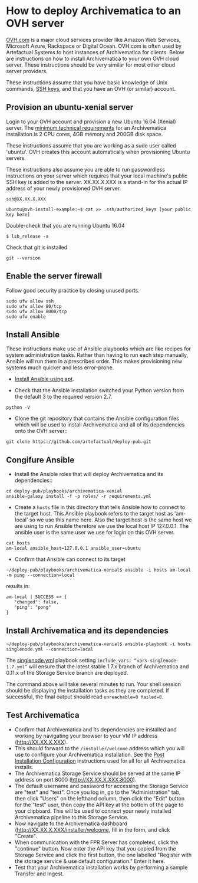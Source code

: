 # How to deploy Archivematica to an OVH server

[OVH.com](https://ovh.com) is a major cloud services provider like Amazon Web Services, Microsoft Azure, Rackspace or Digital Ocean.
OVH.com is often used by Artefactual Systems to host instances of Archivematica for clients. Below are instructions on how to install
Archivematica to your own OVH cloud server. These instructions should be very similar for most other cloud server providers.

These instructions assume that you have basic knowledge of Unix commands, [SSH keys](https://help.ubuntu.com/community/SSH/OpenSSH/Keys), and that you have an OVH (or similar) account.

## Provision an ubuntu-xenial server
Login to your OVH account and provision a new Ubuntu 16.04 (Xenial) server. The [minimum technical requirements](https://www.archivematica.org/en/docs/archivematica-1.7/admin-manual/installation-setup/installation/installation/#tech-requirements)
for an Archivematica installation is 2 CPU cores, 4GB memory and 200GB disk space.

These instructions assume that you are working as a sudo user called 'ubuntu'. OVH creates this account automatically when provisioning
Ubuntu servers.

These instructions also assume you are able to run passwordless instructions on your server which requires that your local
machine's public SSH key is added to the server. XX.XX.X.XXX is a stand-in for the actual IP address of your newly provisioned OVH server.

```ssh@XX.XX.X.XXX```

```ubuntu@ovh-install-example:~$ cat >> .ssh/authorized_keys [your public key here] ```

Double-check that you are running Ubuntu 16.04

```$ lsb_release -a```

Check that git is installed

```git --version```

## Enable the server firewall
Follow good security practice by closing unused ports.

```
sudo ufw allow ssh
sudo ufw allow 80/tcp
sudo ufw allow 8000/tcp
sudo ufw enable
```

## Install Ansible
These instructions make use of Ansible playbooks which are like recipes for system administration tasks. Rather than having to run each
step manually, Ansible will run them in a prescribed order. This makes provisioning new systems much quicker and less error-prone.

* [Install Ansible using apt](https://docs.ansible.com/ansible/latest/installation_guide/intro_installation.html#latest-releases-via-apt-ubuntu).

* Check that the Ansible installation switched your Python version from the default 3 to the required version 2.7.

```python -V```

* Clone the git repository that contains the Ansible configuration files which will be used to install Archivematica and all of its
dependencies onto the OVH server::
```
git clone https://github.com/artefactual/deploy-pub.git
```

## Congifure Ansible
* Install the Ansible roles that will deploy Archivematica and its dependencies::
```
cd deploy-pub/playbooks/archivematica-xenial
ansible-galaxy install -f -p roles/ -r requirements.yml
```
*  Create a ```hosts``` file in this directory that tells Ansible how to connect to the target host. This Ansible playbook refers to the target host as 'am-local' so we use this name here. Also the target host is the same host we are using to run Ansible therefore we use the local host IP 127.0.0.1. The ansible user is the same user we use for login on this OVH server.

 ```
 cat hosts
 am-local ansible_host=127.0.0.1 ansible_user=ubuntu
 ```

 * Confirm that Ansible can connect to its target

 ```
 ~/deploy-pub/playbooks/archivematica-xenial$ ansible -i hosts am-local -m ping --connection=local
 ```
 results in:
 ```
am-local | SUCCESS => {
    "changed": false,
    "ping": "pong"
}
```

## Install Archivematica and its dependencies
```
~/deploy-pub/playbooks/archivematica-xenial$ ansible-playbook -i hosts singlenode.yml --connection=local
```

The [singlenode.yml](https://github.com/artefactual/deploy-pub/blob/ovh-install-example/playbooks/archivematica-xenial/singlenode.yml) playbook setting ```include_vars: “vars-singlenode-1.7.yml”``` will ensure that the latest stable 1.7.x
branch of Archivematica and 0.11.x of the Storage Service branch are deployed.

The command above will take several minutes to run. Your shell session should be displaying the installation tasks as they are completed. If successful, the final output should read ```unreachable=0 failed=0```.

## Test Archivematica

* Confirm that Archivematica and its dependencies are installed and working by navigating your browser to your VM IP address (http://XX.XX.X.XXX).
* This should forward to the ```/installer/welcome``` address which you will use to configure your Archivematica installation. See the [Post Installation Configuration](https://www.archivematica.org/en/docs/archivematica-1.7/admin-manual/installation-setup/installation/install-ansible/#ansible-post-install-config) instructions used for all for all Archivematica installs.
* The Archivematica Storage Service should be served at the same IP address on port 8000 (http://XX.XX.X.XXX:8000).
* The default username and password for accessing the Storage Service are "test" and "test". Once you log in, go to the "Administration" tab, then click "Users" on the lefthand column, then click the "Edit" button for the "test" user, then copy the API key at the bottom of the page to your clipboard. This will be used to connect your newly installed Archivematica pipeline to this Storage Service.
* Now navigate to the Archivematica dashboard (http://XX.XX.X.XXX/installer/welcome, fill in the form, and click "Create".
* When communication with the FPR Server has completed, click the "continue" button. Now enter the API key that you copied from the Storage Service and click the first button, the one labelled "Register with the storage service & use default configuration." Enter it here.
* Test that your Archivematica installation works by performing a sample Transfer and Ingest.
